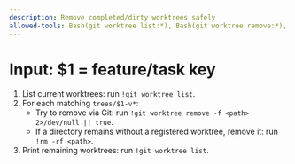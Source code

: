 ```yaml
---
description: Remove completed/dirty worktrees safely
allowed-tools: Bash(git worktree list:*), Bash(git worktree remove:*), Bash(rm -rf:*)
---
```

# Input: $1 = feature/task key

1) List current worktrees: run `!git worktree list`.
2) For each matching `trees/$1-v*`:
   - Try to remove via Git: run `!git worktree remove -f <path> 2>/dev/null || true`.
   - If a directory remains without a registered worktree, remove it: run `!rm -rf <path>`.
3) Print remaining worktrees: run `!git worktree list`.
